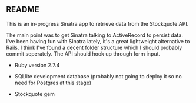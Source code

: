 ## README

This is an in-progress Sinatra app to retrieve data from the Stockquote API.

The main point was to get Sinatra talking to ActiveRecord to persist data. I've been having fun with Sinatra lately, it's a great lightweight alternative to Rails. I think I've found a decent folder structure which I should probably commit seperately. The API should hook up through form input.

* Ruby version 2.7.4

* SQLlite development database (probably not going to deploy it so no need for Postgres at this stage)

* Stockquote gem